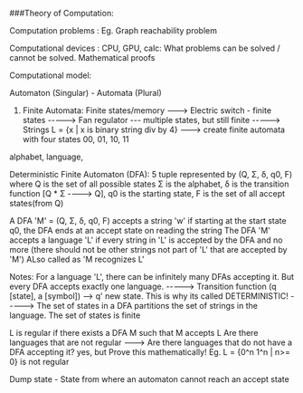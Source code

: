 ###Theory of Computation:

Computation problems : Eg. Graph reachability problem

Computational devices : CPU, GPU, calc: What problems can be solved / cannot be solved. Mathematical proofs 

Computational model:

Automaton (Singular) - Automata (Plural)
1. Finite Automata: Finite states/memory ---> Electric switch - finite states
-----> Fan regulator --- multiple states, but still finite
-----> Strings L = {x | x is binary string div by 4} ---> create finite automata with four states 00, 01, 10, 11

alphabet, language, 


Deterministic Finite Automaton (DFA): 5 tuple represented by (Q, Σ, δ, q0, F)
 where Q is the set of all possible states
 Σ is the alphabet, δ is the transition function [Q * Σ ----> Q], q0 is the starting state, F is the set of all accept states(from Q)
 
A DFA 'M' = (Q, Σ, δ, q0, F) accepts a string 'w' if starting at the start state q0, the DFA ends at an accept state on reading the string
The DFA 'M' accepts a language 'L' if every string in 'L' is accepted by the DFA and no more (there should not be other strings not part of 'L' that are accepted by 'M')
ALso called as 'M recognizes L'

Notes: For a language 'L', there can be infinitely many DFAs accepting it. But every DFA accepts exactly one language.
-----> Transition function (q [state], a [symbol]) --> q' new state. This is why its called DETERMINISTIC!
-----> The set of states in a DFA partitions the set of strings in the language. The set of states is finite

L is regular if there exists a DFA M such that M accepts L
Are there languages that are not regular ---> Are there languages that do not have a DFA accepting it? yes, but Prove this mathematically!
Eg. L = {0^n 1^n | n>= 0} is not regular

Dump state - State from where an automaton cannot reach an accept state
